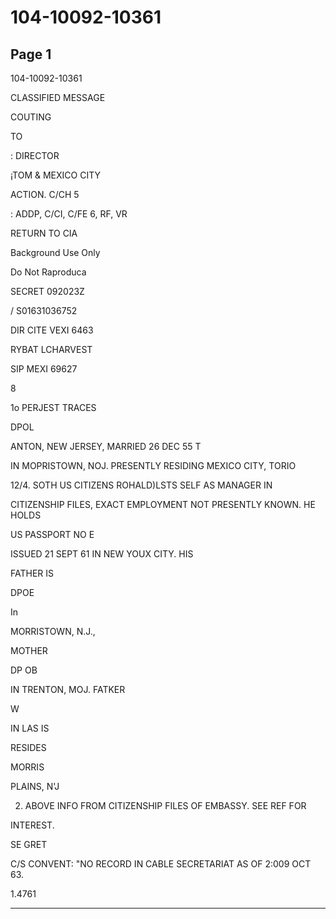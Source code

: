 # 104-10092-10361

## Page 1

104-10092-10361

CLASSIFIED MESSAGE

COUTING

TO

: DIRECTOR

¡TOM & MEXICO CITY

ACTION. C/CH 5

: ADDP, C/CI, C/FE 6, RF, VR

RETURN TO CIA

Background Use Only

Do Not Raproduca

SECRET 092023Z

/ S01631036752

DIR CITE VEXI 6463

RYBAT LCHARVEST

SIP MEXI 69627

8

1o PERJEST TRACES

DPOL

ANTON, NEW JERSEY, MARRIED 26 DEC 55 T

IN MOPRISTOWN, NOJ. PRESENTLY RESIDING MEXICO CITY, TORIO

12/4. SOTH US CITIZENS ROHALD)LSTS SELF AS MANAGER IN

CITIZENSHIP FILES, EXACT EMPLOYMENT NOT PRESENTLY KNOWN. HE HOLDS

US PASSPORT NO E

ISSUED 21 SEPT 61 IN NEW YOUX CITY. HIS

FATHER IS

DPOE

In

MORRISTOWN, N.J.,

MOTHER

DP OB

IN TRENTON, MOJ. FATKER

W

IN LAS IS

RESIDES

MORRIS

PLAINS, N'J

2. ABOVE INFO FROM CITIZENSHIP FILES OF EMBASSY. SEE REF FOR

INTEREST.

SE GRET

C/S CONVENT: "NO RECORD IN CABLE SECRETARIAT AS OF 2:009 OCT 63.

1.4761

---

